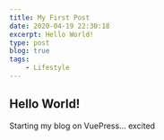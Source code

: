 ```yaml
---
title: My First Post
date: 2020-04-19 22:30:18
excerpt: Hello World!
type: post
blog: true
tags:
    - Lifestyle
---
```


## Hello World!

Starting my blog on VuePress... excited
